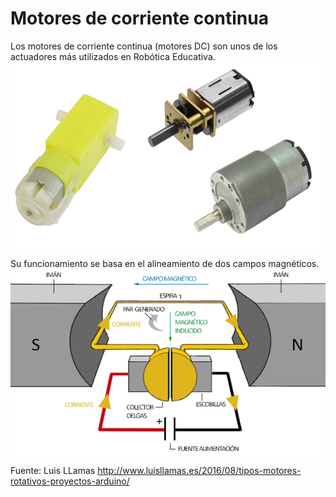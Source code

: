 # Motores de corriente continua
Los motores de corriente continua (motores DC) son unos de los actuadores más utilizados en Robótica Educativa. 
<a href="" target="_blank"><img width="600" height="300" border="0" align="center" src="img/motoresDC.png "/></a>

Su funcionamiento se basa en el alineamiento de dos campos magnéticos. 
<a href="" target="_blank"><img width="600" height="300" border="0" align="center" src="img/circuitoMotorDC.png "/></a>

Fuente: Luis LLamas
http://www.luisllamas.es/2016/08/tipos-motores-rotativos-proyectos-arduino/

